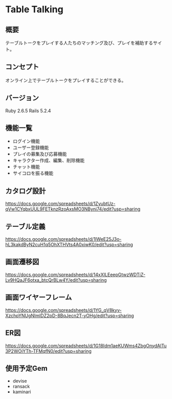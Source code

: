 # Table Talking

## 概要

テーブルトークをプレイする人たちのマッチング及び、プレイを補助するサイト。

## コンセプト

オンライン上でテーブルトークをプレイすることができる。

## バージョン

Ruby 2.6.5 Rails 5.2.4

## 機能一覧

- ログイン機能
- ユーザー登録機能
- プレイの募集及び応募機能
- キャラクター作成、編集、削除機能
- チャット機能
- サイコロを振る機能

## カタログ設計

https://docs.google.com/spreadsheets/d/1ZyubtUz-qVw1CYqbxUUL9FETknzRzoAxsMO3NByni74/edit?usp=sharing

## テーブル定義

https://docs.google.com/spreadsheets/d/1IWeE25J3o-hL3kakdByN2cuH1q5OhXTHVts4A0xiwK0/edit?usp=sharing

## 画面遷移図

https://docs.google.com/spreadsheets/d/14xXILEeepGtwzWDTiZ-Lv9HQaJF6otxa_btcQrBLw4Y/edit?usp=sharing

## 画面ワイヤーフレーム

https://docs.google.com/spreadsheets/d/1YG_qV8kyv-XzchpYNUgNImIDZ2pD-8BqJecn2T-yOHg/edit?usp=sharing

## ER図

https://docs.google.com/spreadsheets/d/1G18Idm1aeKUWms4ZbgOnydAlTu3P2WOiYTh-TFMqfN0/edit?usp=sharing

## 使用予定Gem

- devise
- ransack
- kaminari